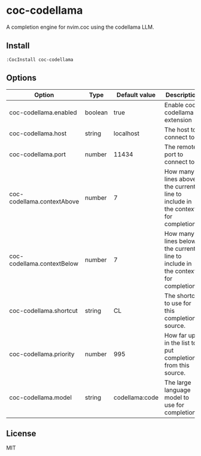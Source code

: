 # coc-codellama

A completion engine for nvim.coc using the codellama LLM.

## Install

`:CocInstall coc-codellama`

## Options

| Option                     | Type    | Default value  | Description                                                                     |
|----------------------------|---------|----------------|---------------------------------------------------------------------------------|
| coc-codellama.enabled      | boolean | true           | Enable coc-codellama extension                                                  |
| coc-codellama.host         | string  | localhost      | The host to connect to.                                                         |
| coc-codellama.port         | number  | 11434          | The remote port to connect to.                                                  |
| coc-codellama.contextAbove | number  | 7              | How many lines above the current line to include in the context for completion. |
| coc-codellama.contextBelow | number  | 7              | How many lines below the current line to include in the context for completion. |
| coc-codellama.shortcut     | string  | CL             | The shortcut to use for this completion source.                                 |
| coc-codellama.priority     | number  | 995            | How far up in the list to put completions from this source.                     |
| coc-codellama.model        | string  | codellama:code | The large language model to use for completions.                                |

## License

MIT
